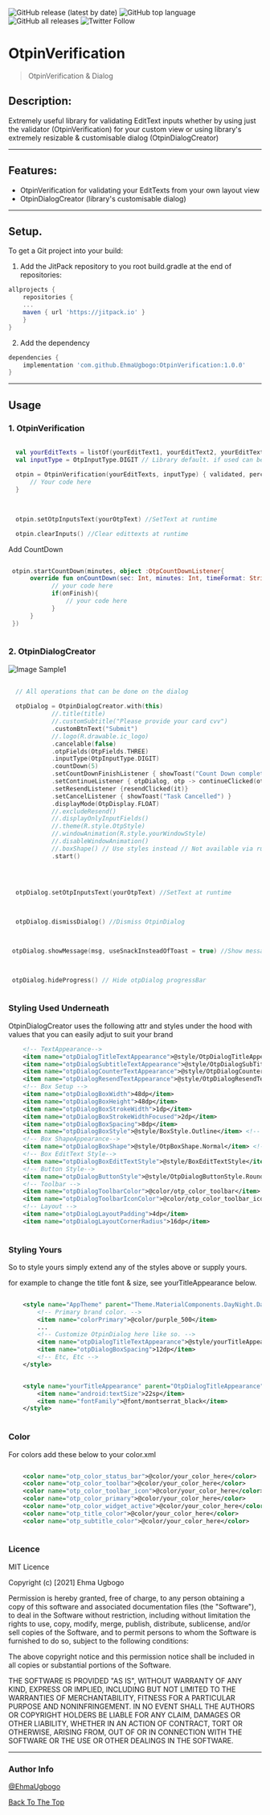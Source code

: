 ![GitHub release (latest by date)](https://img.shields.io/github/v/release/EhmaUgbogo/OtpinVerification?style=flat-square) ![GitHub top language](https://img.shields.io/github/languages/top/EhmaUgbogo/OtpinVerification?style=flat-square) ![GitHub all releases](https://img.shields.io/github/downloads/EhmaUgbogo/OtpinVerification/total) ![Twitter Follow](https://img.shields.io/twitter/follow/EhmaUgbogo?style=social)

# OtpinVerification 

> OtpinVerification & Dialog

## Description:
Extremely useful library for validating EditText inputs whether by using just the validator (OtpinVerification) for your custom view or using library's extremely resizable & customisable dialog (OtpinDialogCreator)

___

## Features:
- OtpinVerification for validating your EditTexts from your own layout view
- OtpinDialogCreator (library's customisable dialog)

___

## Setup. 
To get a Git project into your build: 

1. Add the JitPack repository to you root build.gradle at the end of repositories:

```groovy
allprojects {
    repositories {
	...
	maven { url 'https://jitpack.io' }
    }
}
```

2. Add the dependency

```groovy
dependencies {
    implementation 'com.github.EhmaUgbogo:OtpinVerification:1.0.0'
}
```
___

## Usage

### 1. OtpinVerification

```kotlin
  
  val yourEditTexts = listOf(yourEditText1, yourEditText2, yourEditText3,...)
  val inputType = OtpInputType.DIGIT // Library default. if used can be ommited
  
  otpin = OtpinVerification(yourEditTexts, inputType) { validated, percent, otp ->
      // Your code here
  }
  
  
```


   
```kotlin
  otpin.setOtpInputsText(yourOtpText) //SetText at runtime
```

   
```kotlin
  otpin.clearInputs() //Clear edittexts at runtime
```

   Add CountDown
```kotlin

 otpin.startCountDown(minutes, object :OtpCountDownListener{
      override fun onCountDown(sec: Int, minutes: Int, timeFormat: String, onFinish: Boolean) {
            // your code here
            if(onFinish){
                // your code here
            }
      }
 })
 
```









### 2. OtpinDialogCreator

![Image Sample1](https://drive.google.com/file/d/1HUDFv9vAqF4empGn9VHoIDIJXo9rrFJ_/view?usp=drivesdk)


```kotlin
  
  // All operations that can be done on the dialog
  
  otpDialog = OtpinDialogCreator.with(this)
            //.title(title)
            //.customSubtitle("Please provide your card cvv")
            .customBtnText("Submit")
            //.logo(R.drawable.ic_logo)
            .cancelable(false)
            .otpFields(OtpFields.THREE)
            .inputType(OtpInputType.DIGIT)
            .countDown(5)
            .setCountDownFinishListener { showToast("Count Down completed") }
            .setContinueListener { otpDialog, otp -> continueClicked(otpDialog, otp) }
            .setResendListener {resendClicked(it)}
            .setCancelListener { showToast("Task Cancelled") }
            .displayMode(OtpDisplay.FLOAT)
            //.excludeResend()
            //.displayOnlyInputFields()
            //.theme(R.style.OtpStyle)
            //.windowAnimation(R.style.yourWindowStyle)
            //.disableWindowAnimation()
            //.boxShape() // Use styles instead // Not available via runtime now
            .start()
 
  
```



   
```kotlin

  otpDialog.setOtpInputsText(yourOtpText) //SetText at runtime
  
```

   
```kotlin

  otpDialog.dismissDialog() //Dismiss OtpinDialog
 
```
   
```kotlin

 otpDialog.showMessage(msg, useSnackInsteadOfToast = true) //Show message via SnackBar or Toast
 
```
  
```kotlin

 otpDialog.hideProgress() // Hide otpDialog progressBar
 
```



### Styling Used Underneath
OtpinDialogCreator uses the following attr and styles under the hood with values that you can easily adjut to suit your brand

```xml
    <!-- TextAppearance-->
    <item name="otpDialogTitleTextAppearance">@style/OtpDialogTitleAppearance</item>
    <item name="otpDialogSubtitleTextAppearance">@style/OtpDialogSubTitleAppearance</item>
    <item name="otpDialogCounterTextAppearance">@style/OtpDialogCounterTextAppearance</item>
    <item name="otpDialogResendTextAppearance">@style/OtpDialogResendTextAppearance</item>
    <!-- Box Setup -->
    <item name="otpDialogBoxWidth">48dp</item>
    <item name="otpDialogBoxHeight">48dp</item>
    <item name="otpDialogBoxStrokeWidth">1dp</item>
    <item name="otpDialogBoxStrokeWidthFocused">2dp</item>
    <item name="otpDialogBoxSpacing">8dp</item>
    <item name="otpDialogBoxStyle">@style/BoxStyle.Outline</item> <!-- BoxStyle.Outline, BoxStyle.Underline-->
    <!-- Box ShapeAppearance-->
    <item name="otpDialogBoxShape">@style/OtpBoxShape.Normal</item> <!--Normal, Rounded, Cut - Only works for BoxStyle.Outline-->
    <!-- Box EditText Style-->
    <item name="otpDialogBoxEditTextStyle">@style/BoxEditTextStyle</item>
    <!-- Button Style-->
    <item name="otpDialogButtonStyle">@style/OtpDialogButtonStyle.Round</item>
    <!-- Toolbar -->
    <item name="otpDialogToolbarColor">@color/otp_color_toolbar</item>
    <item name="otpDialogToolbarIconColor">@color/otp_color_toolbar_icon</item>
    <!-- Layout -->
    <item name="otpDialogLayoutPadding">4dp</item>
    <item name="otpDialogLayoutCornerRadius">16dp</item>
  
```


### Styling Yours
So to style yours simply extend any of the styles above or supply yours.

for example to change the title font & size, see yourTitleAppearance below.


```xml

    <style name="AppTheme" parent="Theme.MaterialComponents.DayNight.DarkActionBar">
        <!-- Primary brand color. -->
        <item name="colorPrimary">@color/purple_500</item>
        ...
        <!-- Customize OtpinDialog here like so. -->
        <item name="otpDialogTitleTextAppearance">@style/yourTitleAppearance</item>
        <item name="otpDialogBoxSpacing">12dp</item>
        <!-- Etc, Etc -->
    </style>


    <style name="yourTitleAppearance" parent="OtpDialogTitleAppearance">
        <item name="android:textSize">22sp</item>
        <item name="fontFamily">@font/montserrat_black</item>
    </style>
  
```


### Color
For colors add these below to your color.xml

```xml

    <color name="otp_color_status_bar">@color/your_color_here</color>
    <color name="otp_color_toolbar">@color/your_color_here</color>
    <color name="otp_color_toolbar_icon">@color/your_color_here</color>
    <color name="otp_color_primary">@color/your_color_here</color>
    <color name="otp_color_widget_active">@color/your_color_here</color>
    <color name="otp_title_color">@color/your_color_here</color>
    <color name="otp_subtitle_color">@color/your_color_here</color>
  
```
    





### Licence

MIT Licence

Copyright (c) [2021] Ehma Ugbogo

Permission is hereby granted, free of charge, to any person obtaining
a copy of this software and associated documentation files (the
"Software"), to deal in the Software without restriction, including
without limitation the rights to use, copy, modify, merge, publish,
distribute, sublicense, and/or sell copies of the Software, and to
permit persons to whom the Software is furnished to do so, subject to
the following conditions:

The above copyright notice and this permission notice shall be
included in all copies or substantial portions of the Software.

THE SOFTWARE IS PROVIDED "AS IS", WITHOUT WARRANTY OF ANY KIND,
EXPRESS OR IMPLIED, INCLUDING BUT NOT LIMITED TO THE WARRANTIES OF
MERCHANTABILITY, FITNESS FOR A PARTICULAR PURPOSE AND
NONINFRINGEMENT. IN NO EVENT SHALL THE AUTHORS OR COPYRIGHT HOLDERS BE
LIABLE FOR ANY CLAIM, DAMAGES OR OTHER LIABILITY, WHETHER IN AN ACTION
OF CONTRACT, TORT OR OTHERWISE, ARISING FROM, OUT OF OR IN CONNECTION
WITH THE SOFTWARE OR THE USE OR OTHER DEALINGS IN THE SOFTWARE.

___

### Author Info

[@EhmaUgbogo](https://twitter.com/EhmaUgbogo)


[Back To The Top](#otpinverification)

